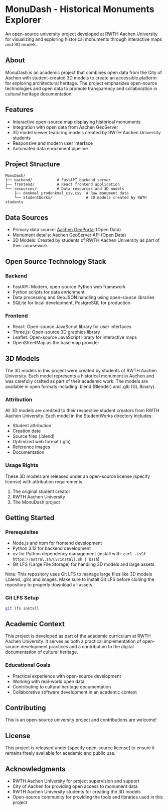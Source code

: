 # MonuDash - Historical Monuments Explorer

An open-source university project developed at RWTH Aachen University for visualizing and exploring historical monuments through interactive maps and 3D models.

## About

MonuDash is an academic project that combines open data from the City of Aachen with student-created 3D models to create an accessible platform for exploring architectural heritage. The project emphasizes open-source technologies and open data to promote transparency and collaboration in cultural heritage documentation.

## Features

- Interactive open-source map displaying historical monuments
- Integration with open data from Aachen GeoServer
- 3D model viewer featuring models created by RWTH Aachen University students
- Responsive and modern user interface
- Automated data enrichment pipeline

## Project Structure

```
MonuDash/
├── backend/           # FastAPI backend server
├── frontend/          # React frontend application
└── resources/         # Data resources and 3D models
    ├── denkmal_prodenkmal_csv.csv  # Raw monument data
    └── StudentWorks/               # 3D models created by RWTH students
```

## Data Sources

- Primary data source: [Aachen GeoPortal](https://geoportal.aachen.de/) (Open Data)
- Monument details: Aachen GeoServer API (Open Data)
- 3D Models: Created by students of RWTH Aachen University as part of their coursework

## Open Source Technology Stack

### Backend
- FastAPI: Modern, open-source Python web framework
- Python scripts for data enrichment
- Data processing and GeoJSON handling using open-source libraries
- SQLite for local development, PostgreSQL for production

### Frontend
- React: Open-source JavaScript library for user interfaces
- Three.js: Open-source 3D graphics library
- Leaflet: Open-source JavaScript library for interactive maps
- OpenStreetMap as the base map provider

## 3D Models

The 3D models in this project were created by students of RWTH Aachen University. Each model represents a historical monument in Aachen and was carefully crafted as part of their academic work. The models are available in open formats including .blend (Blender) and .glb (GL Binary).

### Attribution

All 3D models are credited to their respective student creators from RWTH Aachen University. Each model in the StudentWorks directory includes:
- Student attribution
- Creation date
- Source files (.blend)
- Optimized web format (.glb)
- Reference images
- Documentation

### Usage Rights

These 3D models are released under an open-source license (specify license) with attribution requirements:
1. The original student creator
2. RWTH Aachen University
3. The MonuDash project

## Getting Started

### Prerequisites
- Node.js and npm for frontend development
- Python 3.12 for backend development
- uv for Python dependency management (install with: `curl -LsSf https://astral.sh/uv/install.sh | bash`)
- Git LFS (Large File Storage) for handling 3D models and large assets

Note: This repository uses Git LFS to manage large files like 3D models (.blend, .glb) and images. Make sure to install Git LFS before cloning the repository to properly download all assets.

### Git LFS Setup
```bash
git lfs install
```

## Academic Context

This project is developed as part of the academic curriculum at RWTH Aachen University. It serves as both a practical implementation of open-source development practices and a contribution to the digital documentation of cultural heritage.

### Educational Goals
- Practical experience with open-source development
- Working with real-world open data
- Contributing to cultural heritage documentation
- Collaborative software development in an academic context

## Contributing

This is an open-source university project and contributions are welcome! 

## License

This project is released under [specify open-source license] to ensure it remains freely available for academic and public use.

## Acknowledgments

- RWTH Aachen University for project supervision and support
- City of Aachen for providing open access to monument data
- RWTH Aachen University students for creating the 3D models
- Open-source community for providing the tools and libraries used in this project